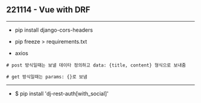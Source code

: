 ## 221114 - Vue with DRF

---

- pip install django-cors-headers

- pip freeze > requirements.txt

- axios

```django
# post 방식일때는 보낼 데이타 정의하고 data: {title, content} 형식으로 보내줌

# get 방식일때는 params: {}로 보냄
```

---

- $ pip install 'dj-rest-auth[with_social]'
